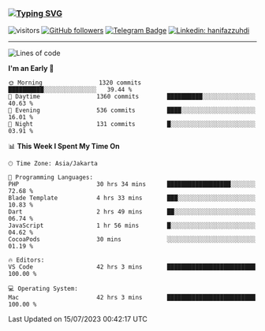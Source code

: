 ### [![Typing SVG](https://readme-typing-svg.herokuapp.com?font=lato&size=22&lines=Hi+There+👋)](https://git.io/typing-svg) 

![visitors](https://visitor-badge.glitch.me/badge?page_id=hanifazzuhdi.hanifazzuhdi)
[![GitHub followers](https://img.shields.io/github/followers/hanifazzuhdi?label=Follow&style=social)](https://github.com/hanifazzuhdi/?tab=follow) 
[![Telegram Badge](https://img.shields.io/badge/-hanif0198-blue?style=social&logo=telegram&link=https://www.t.me/hanif0198/)](https://www.t.me/hanif0198/) 
[![Linkedin: hanifazzuhdi](https://img.shields.io/badge/-hanifazzuhdi-blue?style=flat-square&logo=Linkedin&logoColor=white&link=https://www.linkedin.com/in/hanif-az-zuhdi-69688019b/)](https://www.linkedin.com/in/hanif-az-zuhdi-69688019b/) 

<hr/>

<!--START_SECTION:waka-->
![Lines of code](https://img.shields.io/badge/From%20Hello%20World%20I%27ve%20Written-24.5%20million%20lines%20of%20code-blue)

**I'm an Early 🐤** 

```text
🌞 Morning                1320 commits        ██████████░░░░░░░░░░░░░░░   39.44 % 
🌆 Daytime                1360 commits        ██████████░░░░░░░░░░░░░░░   40.63 % 
🌃 Evening                536 commits         ████░░░░░░░░░░░░░░░░░░░░░   16.01 % 
🌙 Night                  131 commits         █░░░░░░░░░░░░░░░░░░░░░░░░   03.91 % 
```


📊 **This Week I Spent My Time On** 

```text
🕑︎ Time Zone: Asia/Jakarta

💬 Programming Languages: 
PHP                      30 hrs 34 mins      ██████████████████░░░░░░░   72.68 % 
Blade Template           4 hrs 33 mins       ███░░░░░░░░░░░░░░░░░░░░░░   10.83 % 
Dart                     2 hrs 49 mins       ██░░░░░░░░░░░░░░░░░░░░░░░   06.74 % 
JavaScript               1 hr 56 mins        █░░░░░░░░░░░░░░░░░░░░░░░░   04.62 % 
CocoaPods                30 mins             ░░░░░░░░░░░░░░░░░░░░░░░░░   01.19 % 

🔥 Editors: 
VS Code                  42 hrs 3 mins       █████████████████████████   100.00 % 

💻 Operating System: 
Mac                      42 hrs 3 mins       █████████████████████████   100.00 % 
```


 Last Updated on 15/07/2023 00:42:17 UTC
<!--END_SECTION:waka-->
